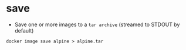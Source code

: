 # save

- Save one or more images to a `tar archive` (streamed to STDOUT by default)

```shell
docker image save alpine > alpine.tar
```
